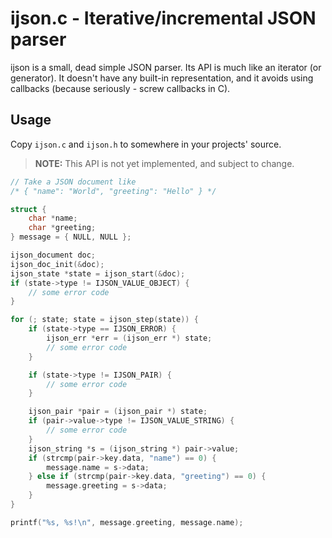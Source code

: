 # ijson.c - Iterative/incremental JSON parser #

ijson is a small, dead simple JSON parser. Its API is much like an iterator
(or generator). It doesn't have any built-in representation, and it avoids
using callbacks (because seriously - screw callbacks in C).


## Usage ##

Copy `ijson.c` and `ijson.h` to somewhere in your projects' source.

> **NOTE:** This API is not yet implemented, and subject to change.

```c
// Take a JSON document like
/* { "name": "World", "greeting": "Hello" } */

struct {
    char *name;
    char *greeting;
} message = { NULL, NULL };

ijson_document doc;
ijson_doc_init(&doc);
ijson_state *state = ijson_start(&doc);
if (state->type != IJSON_VALUE_OBJECT) {
    // some error code
}

for (; state; state = ijson_step(state)) {
    if (state->type == IJSON_ERROR) {
        ijson_err *err = (ijson_err *) state;
        // some error code
    }

    if (state->type != IJSON_PAIR) {
        // some error code
    }

    ijson_pair *pair = (ijson_pair *) state;
    if (pair->value->type != IJSON_VALUE_STRING) {
        // some error code
    }
    ijson_string *s = (ijson_string *) pair->value;
    if (strcmp(pair->key.data, "name") == 0) {
        message.name = s->data;
    } else if (strcmp(pair->key.data, "greeting") == 0) {
        message.greeting = s->data;
    }
}

printf("%s, %s!\n", message.greeting, message.name);
```
